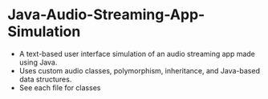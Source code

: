 # Java-Audio-Streaming-App-Simulation
 * A text-based user interface simulation of an audio streaming app made using Java.
 * Uses custom audio classes, polymorphism, inheritance, and Java-based data structures.
 * See each file for classes




